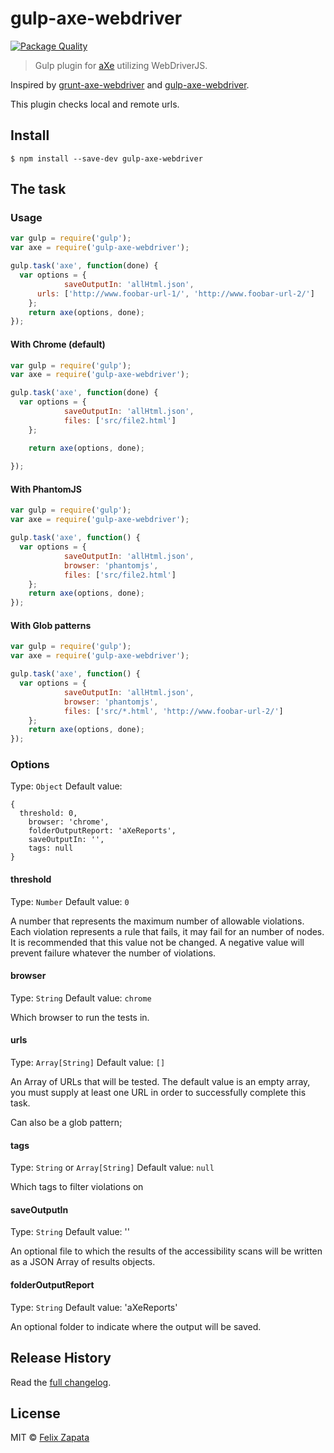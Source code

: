 # gulp-axe-webdriver

[![Package Quality](http://npm.packagequality.com/badge/gulp-axe-webdriver.png)](http://npm.packagequality.com/badge/gulp-axe-webdriver.png)

> Gulp plugin for [aXe](https://github.com/dequelabs/axe-core) utilizing WebDriverJS.

Inspired by [grunt-axe-webdriver](https://github.com/dequelabs/grunt-axe-webdriver) and [gulp-axe-webdriver](https://github.com/felixzapata/gulp-axe-webdriver).

This plugin checks local and remote urls.

## Install

```
$ npm install --save-dev gulp-axe-webdriver
```

## The task

### Usage

```js
var gulp = require('gulp');
var axe = require('gulp-axe-webdriver');

gulp.task('axe', function(done) {
  var options = {
			saveOutputIn: 'allHtml.json',
      urls: ['http://www.foobar-url-1/', 'http://www.foobar-url-2/']
	};
	return axe(options, done);
});

```

#### With Chrome (default)

```js
var gulp = require('gulp');
var axe = require('gulp-axe-webdriver');

gulp.task('axe', function(done) {
  var options = {
			saveOutputIn: 'allHtml.json',
			files: ['src/file2.html']
	};

	return axe(options, done);
	
});

```

#### With PhantomJS

```js
var gulp = require('gulp');
var axe = require('gulp-axe-webdriver');

gulp.task('axe', function() {
  var options = {
			saveOutputIn: 'allHtml.json',
			browser: 'phantomjs',
			files: ['src/file2.html']
	};
	return axe(options, done);
});

```

#### With Glob patterns

```js
var gulp = require('gulp');
var axe = require('gulp-axe-webdriver');

gulp.task('axe', function() {
  var options = {
			saveOutputIn: 'allHtml.json',
			browser: 'phantomjs',
			files: ['src/*.html', 'http://www.foobar-url-2/']
	};
	return axe(options, done);
});

```

### Options
Type: `Object`
Default value:
```
{
  threshold: 0,
	browser: 'chrome',
	folderOutputReport: 'aXeReports',
	saveOutputIn: '',
	tags: null
}
```

#### threshold
Type: `Number`
Default value: `0`

A number that represents the maximum number of allowable violations. Each violation represents a rule that fails, it may fail for an number of nodes. It is recommended that this value not be changed.
A negative value will prevent failure whatever the number of violations.

#### browser
Type: `String`
Default value: `chrome`

Which browser to run the tests in.

#### urls
Type: `Array[String]`
Default value: `[]`

An Array of URLs that will be tested. The default value is an empty array, you must supply at least one URL in order to successfully complete this task.

Can also be a glob pattern;

#### tags
Type: `String` or `Array[String]`
Default value: `null`

Which tags to filter violations on

#### saveOutputIn
Type: `String`
Default value: ''

An optional file to which the results of the accessibility scans will be written as a JSON Array of results objects.

#### folderOutputReport
Type: `String`
Default value: 'aXeReports'

An optional folder to indicate where the output will be saved.

## Release History

Read the [full changelog](CHANGELOG.md).

## License

MIT © [Felix Zapata](http://github.com/felixzapata)
